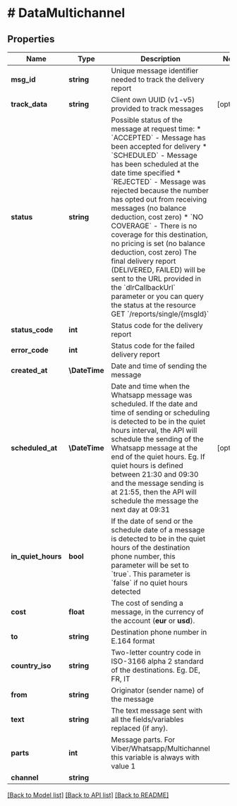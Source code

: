 # # DataMultichannel

## Properties

Name | Type | Description | Notes
------------ | ------------- | ------------- | -------------
**msg_id** | **string** | Unique message identifier needed to track the delivery report |
**track_data** | **string** | Client own UUID (v1-v5) provided to track messages | [optional]
**status** | **string** | Possible status of the message at request time:  * &#x60;ACCEPTED&#x60; - Message has been accepted for delivery  * &#x60;SCHEDULED&#x60; - Message has been scheduled at the date time specified  * &#x60;REJECTED&#x60; - Message was rejected because the number has opted out from receiving messages (no balance deduction, cost zero)  * &#x60;NO COVERAGE&#x60; - There is no coverage for this destination, no pricing is set (no balance deduction, cost zero)   The final delivery report (DELIVERED, FAILED) will be sent to the URL provided in the &#x60;dlrCallbackUrl&#x60; parameter or you can query the status at the resource GET &#x60;/reports/single/{msgId}&#x60; |
**status_code** | **int** | Status code for the delivery report |
**error_code** | **int** | Status code for the failed delivery report |
**created_at** | **\DateTime** | Date and time of sending the message |
**scheduled_at** | **\DateTime** | Date and time when the Whatsapp message was scheduled. If the date and time of sending or scheduling is detected to be in the quiet hours interval, the API will schedule the sending of the Whatsapp message at the end of the quiet hours. Eg. If quiet hours is defined between 21:30 and 09:30 and the message sending is at 21:55, then the API will schedule the message the next day at 09:31 | [optional]
**in_quiet_hours** | **bool** | If the date of send or the schedule date of a message is detected to be in the quiet hours of the destination phone number, this parameter will be set to &#x60;true&#x60;. This parameter is &#x60;false&#x60; if no quiet hours detected |
**cost** | **float** | The cost of sending a message, in the currency of the account (**eur** or **usd**). |
**to** | **string** | Destination phone number in E.164 format |
**country_iso** | **string** | Two-letter country code in ISO-3166 alpha 2 standard of the destinations. Eg. DE, FR, IT |
**from** | **string** | Originator (sender name) of the message |
**text** | **string** | The text message sent with all the fields/variables replaced (if any). |
**parts** | **int** | Message parts. For Viber/Whatsapp/Multichannel this variable is always with value 1 |
**channel** | **string** |  |

[[Back to Model list]](../../README.md#models) [[Back to API list]](../../README.md#endpoints) [[Back to README]](../../README.md)
